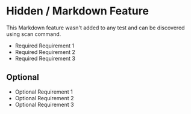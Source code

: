 # Hidden / Markdown Feature

This Markdown feature wasn't added to any test and can be discovered using scan command.

 - Required Requirement 1
 - Required Requirement 2
 - Required Requirement 3

## Optional
 - Optional Requirement 1
 - Optional Requirement 2
 - Optional Requirement 3
